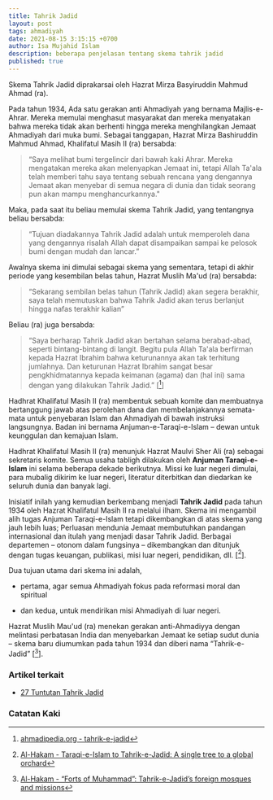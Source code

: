 ```yaml
---
title: Tahrik Jadid
layout: post
tags: ahmadiyah
date: 2021-08-15 3:15:15 +0700
author: Isa Mujahid Islam
description: beberapa penjelasan tentang skema tahrik jadid
published: true
---
```


Skema Tahrik Jadid diprakarsai oleh Hazrat Mirza Basyiruddin Mahmud Ahmad (ra).

Pada tahun 1934, Ada satu gerakan anti Ahmadiyah yang bernama Majlis-e-Ahrar. Mereka memulai menghasut masyarakat dan mereka menyatakan bahwa mereka tidak akan berhenti hingga mereka menghilangkan Jemaat Ahmadiyah dari muka bumi. Sebagai tanggapan, Hazrat Mirza Bashiruddin Mahmud Ahmad, Khalifatul Masih II (ra) bersabda:

> “Saya melihat bumi tergelincir dari bawah kaki Ahrar. Mereka mengatakan mereka akan melenyapkan Jemaat ini, tetapi Allah Ta'ala telah memberi tahu saya tentang sebuah rencana yang dengannya Jemaat akan menyebar di semua negara di dunia dan tidak seorang pun akan mampu menghancurkannya."

Maka, pada saat itu beliau memulai skema Tahrik Jadid, yang tentangnya beliau bersabda:

> “Tujuan diadakannya Tahrik Jadid adalah untuk memperoleh dana yang dengannya risalah Allah dapat disampaikan sampai ke pelosok bumi dengan mudah dan lancar.”

Awalnya skema ini dimulai sebagai skema yang sementara, tetapi di akhir periode yang kesembilan belas tahun, Hazrat Muslih Ma'ud (ra) bersabda:

> “Sekarang sembilan belas tahun (Tahrik Jadid) akan segera berakhir, saya telah memutuskan bahwa Tahrik Jadid akan terus berlanjut hingga nafas terakhir kalian”

Beliau (ra) juga bersabda:

> “Saya berharap Tahrik Jadid akan bertahan selama berabad-abad, seperti bintang-bintang di langit. Begitu pula Allah Ta'ala berfirman kepada Hazrat Ibrahim bahwa keturunannya akan tak terhitung jumlahnya. Dan keturunan Hazrat Ibrahim sangat besar pengkhidmatannya kepada keimanan (agama) dan (hal ini) sama dengan yang dilakukan Tahrik Jadid.” [[^ahmadipedia_org_tahrik_e_jadid]]

[^ahmadipedia_org_tahrik_e_jadid]: [ahmadipedia.org - tahrik-e-jadid](https://www.ahmadipedia.org/content/scheme/7)

Hadhrat Khalifatul Masih II (ra) membentuk sebuah komite dan membuatnya bertanggung jawab atas perolehan dana dan membelanjakannya semata-mata untuk penyebaran Islam dan Ahmadiyah di bawah instruksi langsungnya. Badan ini bernama Anjuman-e-Taraqi-e-Islam – dewan untuk keunggulan dan kemajuan Islam.

Hadhrat Khalifatul Masih II (ra) menunjuk Hazrat Maulvi Sher Ali (ra) sebagai sekretaris komite. Semua usaha tabligh dilakukan oleh **Anjuman Taraqi-e-Islam** ini selama beberapa dekade berikutnya. Missi ke luar negeri dimulai, para mubalig dikirim ke luar negeri, literatur diterbitkan dan diedarkan ke seluruh dunia dan banyak lagi.

Inisiatif inilah yang kemudian berkembang menjadi **Tahrik Jadid** pada tahun 1934 oleh Hazrat Khalifatul Masih II ra  melalui ilham. Skema ini mengambil alih tugas Anjuman Taraqi-e-Islam tetapi dikembangkan di atas skema yang jauh lebih luas; Perluasan mendunia Jemaat membutuhkan pandangan internasional dan itulah yang menjadi dasar Tahrik Jadid. Berbagai departemen – otonom dalam fungsinya – dikembangkan dan ditunjuk dengan tugas keuangan, publikasi, misi luar negeri, pendidikan, dll. [[^alhakam_Taraqi_e_Islam_to_Tahrik_e_Jadid]].

[^alhakam_Taraqi_e_Islam_to_Tahrik_e_Jadid]: [Al-Hakam - Taraqi-e-Islam to Tahrik-e-Jadid: A single tree to a global orchard](https://www.alhakam.org/taraqi-e-islam-to-tahrik-e-jadid-a-single-tree-to-a-global-orchard/)

Dua tujuan utama dari skema ini adalah,

- pertama, agar semua Ahmadiyah fokus pada reformasi moral dan spiritual

- dan kedua, untuk mendirikan misi Ahmadiyah di luar negeri.

Hazrat Muslih Mau'ud (ra) menekan gerakan anti-Ahmadiyya dengan melintasi perbatasan India dan menyebarkan Jemaat ke setiap sudut dunia – skema baru diumumkan pada tahun 1934 dan diberi nama “Tahrik-e-Jadid” [[^alhakam_benteng_muhammad]].

[^alhakam_benteng_muhammad]: [Al-Hakam - “Forts of Muhammad”: Tahrik-e-Jadid’s foreign mosques and missions](https://www.alhakam.org/forts-of-muhammad-tahrik-e-jadids-foreign-mosques-and-missions/)

### Artikel terkait

- [27 Tuntutan Tahrik Jadid](/200/27-tuntutan-tahrik-jadid.html)

### Catatan Kaki
